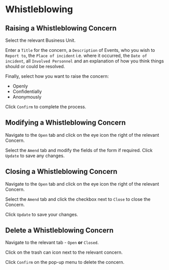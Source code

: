 # Whistleblowing

## Raising a Whistleblowing Concern

Select the relevant Business Unit.

Enter a `Title` for the concern, a `Description` of Events, who you wish to `Report to`, the `Place of incident` i.e. where it occurred, the `Date of incident`, all `Involved Personnel` and an explanation of how you think things should or could be resolved.

Finally, select how you want to raise the concern:

- Openly
- Confidentially
- Anonymously

Click `Confirm` to complete the process.

## Modifying a Whistleblowing Concern

Navigate to the `Open` tab and click on the eye icon the right of the relevant Concern.

Select the `Amend` tab and modify the fields of the form if required. Click `Update` to save any changes.

## Closing a Whistleblowing Concern

Navigate to the `Open` tab and click on the eye icon the right of the relevant Concern.

Select the `Amend` tab and click the checkbox next to `Close` to close the Concern.

Click `Update` to save your changes.

## Delete a Whistleblowing Concern

Navigate to the relevant tab - `Open` **or** `Closed`.

Click on the trash can icon next to the relevant concern.

Click `Confirm` on the pop-up menu to delete the concern.
